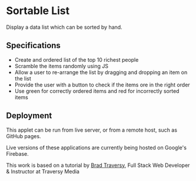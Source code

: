 # Sortable List

Display a data list which can be sorted by hand.

## Specifications

* Create and ordered list of the top 10 richest people
* Scramble the items randomly using JS
* Allow a user to re-arrange the list by dragging and dropping an item on the list
* Provide the user with a button to check if the items ore in the right order
* Use green for correctly ordered items and red for incorrectly sorted items

## Deployment

This applet can be run from live server, or from a remote host, such as GitHub pages.

Live versions of these applications are currently being hosted on Google's Firebase.

This work is based on a tutorial by [Brad Traversy](https://www.udemy.com/user/brad-traversy/), Full Stack Web Developer & Instructor at Traversy Media
